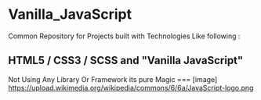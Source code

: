 # Vanilla_JavaScript

Common Repository for Projects built with Technologies Like following : 

## HTML5 / CSS3 / SCSS and "Vanilla JavaScript" 

Not Using Any Library Or Framework its pure Magic === [image] https://upload.wikimedia.org/wikipedia/commons/6/6a/JavaScript-logo.png
